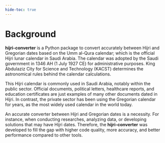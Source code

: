 ```yaml
---
hide-toc: true
---
```


# Background

**hijri-converter** is a Python package to convert accurately between Hijri and
Gregorian dates based on the Umm al-Qura calendar; which is the official Hijri
lunar calendar in Saudi Arabia. The calendar was adopted by the Saudi government
in 1346 AH (1 July 1927 CE) for administrative purposes. King Abdulaziz City for
Science and Technology (KACST) determines the astronomical rules behind the
calendar calculations.

This Hijri calendar is commonly used in Saudi Arabia, notably within the public
sector. Official documents, political letters, healthcare reports, and education
certificates are just examples of many other documents dated in Hijri. In
contrast, the private sector has been using the Gregorian calendar for years, as
the most widely used calendar in the world today.

An accurate converter between Hijri and Gregorian dates is a necessity. For
instance, when conducting researches, analyzing data, or developing solutions
that may have Hijri dates. Therefore, the **hijri-converter** was developed to
fill the gap with higher code quality, more accuracy, and better performance
compared to other tools.
